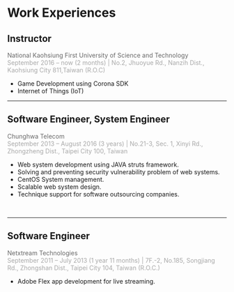 # Work Experiences

## Instructor
<font color="dimgrey">National Kaohsiung First University of Science and Technology</font>
<br />
<font color="darkgrey">September 2016 – now (2 months) | No.2, Jhuoyue Rd., Nanzih Dist., Kaohsiung City 811,Taiwan (R.O.C)</font>
<br />

* Game Development using Corona SDK
* Internet of Things (IoT)

---
## Software Engineer, System Engineer
<font color="dimgrey">Chunghwa Telecom</font>
<br />
<font color="darkgrey">September 2013 – August 2016 (3 years) | No.21-3, Sec. 1, Xinyi Rd., Zhongzheng Dist., Taipei City 100, Taiwan</font>
<br />
* Web system development using JAVA struts framework.
* Solving and preventing security vulnerability problem of web systems.
* CentOS System management.
* Scalable web system design.
* Technique support for software outsourcing companies.
<br />

---
## Software Engineer
<font color="dimgrey">Netxtream Technologies</font>
<br />
<font color="darkgrey">September 2011 – July 2013 (1 year 11 months) | 7F.-2, 
No.185, Songjiang Rd., Zhongshan Dist., Taipei City 104, Taiwan (R.O.C.)</font>
<br />

* Adobe Flex app development for live streaming.